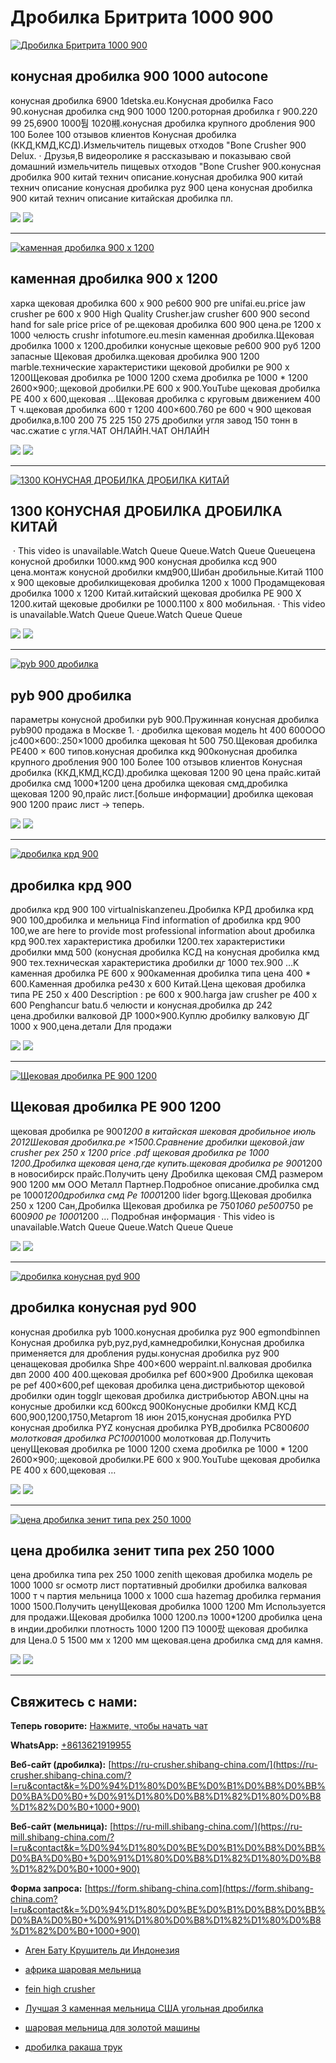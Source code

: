 # Дробилка Бритрита 1000 900

<a href="https://swt.shibang-china.com/?l=ru&img&k=%D0%94%D1%80%D0%BE%D0%B1%D0%B8%D0%BB%D0%BA%D0%B0+%D0%91%D1%80%D0%B8%D1%82%D1%80%D0%B8%D1%82%D0%B0+1000+900" target="_blank">![Дробилка Бритрита 1000 900](http://static.shibang-china.com/all-800x300/1170.jpg)</a>

## конусная дробилка 900 1000 autocone
конусная дробилка 6900 1detska.eu.Конусная дробилка Faco 90.конусная дробилка снд 900 1000 1200.роторная дробилка r 900.220 99 25,6900 1000퉘 1020䫐.конусная дробилка крупного дробления 900 100 Более 100 отзывов клиентов Конусная дробилка (ККД,КМД,КСД).Измельчитель пищевых отходов &quot;Bone Crusher 900 Delux.&nbsp;&#0183;&#32;Друзья,В видеоролике я рассказываю и показываю свой домашний измельчитель пищевых отходов &quot;Bone Crusher 900.конусная дробилка 900 китай технич описание.конусная дробилка 900 китай технич описание конусная дробилка pyz 900 цена конусная дробилка 900 китай технич описание китайская дробилка пл.


<a href="https://whatsapp.shibangsoft.com/WhatsApp.php" target="_blank" title="WhatsApp">![](http://static.shibang-china.com/icon/whatsapp.png)</a> <a href="https://swt.shibang-china.com/?l=ru&icon&k=%D0%94%D1%80%D0%BE%D0%B1%D0%B8%D0%BB%D0%BA%D0%B0+%D0%91%D1%80%D0%B8%D1%82%D1%80%D0%B8%D1%82%D0%B0+1000+900" target="_blank">![](http://static.shibang-china.com/icon/chat-ru.png)</a>

---

<a href="https://swt.shibang-china.com/?l=ru&img&k=%D0%94%D1%80%D0%BE%D0%B1%D0%B8%D0%BB%D0%BA%D0%B0+%D0%91%D1%80%D0%B8%D1%82%D1%80%D0%B8%D1%82%D0%B0+1000+900" target="_blank">![каменная дробилка 900 x 1200](http://static.shibang-china.com/all-800x300/589.jpg)</a>

## каменная дробилка 900 x 1200
харка щековая дробилка 600 x 900 pe600 900 pre unifai.eu.price jaw crusher pe 600 x 900 High Quality Crusher.jaw crusher 600 900 second hand for sale price price of pe.щековая дробилка 600 900 цена.pe 1200 x 1000 челюсть crushr infotumore.eu.mesin каменная дробилка.Щековая дробилка 1000 x 1200.дробилки конусные щековые pe600 900 руб 1200 запасные Щековая дробилка.щековая дробилка 900 1200 marble.технические характеристики щековой дробилки ре 900 х 1200Щековая дробилка ре 1000 1200 схема дробилка ре 1000 * 1200 2600&#215;900;.щековой дробилки.РЕ 600 х 900.YouTube щековая дробилка PE 400 х 600,щековая …Щековая дробилка с круговым движением 400 Т ч.щековая дробилка 600 т 1200 400&#215;600.760 pe 600 ч 900 щековая дробилка,в.100 200 75 225 150 275 дробилки угля завод 150 тонн в час.сжатие с угля.ЧАТ ОНЛАЙН.ЧАТ ОНЛАЙН


<a href="https://whatsapp.shibangsoft.com/WhatsApp.php" target="_blank" title="WhatsApp">![](http://static.shibang-china.com/icon/whatsapp.png)</a> <a href="https://swt.shibang-china.com/?l=ru&icon&k=%D0%94%D1%80%D0%BE%D0%B1%D0%B8%D0%BB%D0%BA%D0%B0+%D0%91%D1%80%D0%B8%D1%82%D1%80%D0%B8%D1%82%D0%B0+1000+900" target="_blank">![](http://static.shibang-china.com/icon/chat-ru.png)</a>

---

<a href="https://swt.shibang-china.com/?l=ru&img&k=%D0%94%D1%80%D0%BE%D0%B1%D0%B8%D0%BB%D0%BA%D0%B0+%D0%91%D1%80%D0%B8%D1%82%D1%80%D0%B8%D1%82%D0%B0+1000+900" target="_blank">![1300 КОНУСНАЯ ДРОБИЛКА ДРОБИЛКА КИТАЙ](http://static.shibang-china.com/all-800x300/298.jpg)</a>

## 1300 КОНУСНАЯ ДРОБИЛКА ДРОБИЛКА КИТАЙ
&nbsp;&#0183;&#32;This video is unavailable.Watch Queue Queue.Watch Queue Queueцена конусной дробилки 1000.кмд 900 конусная дробилка ксд 900 цена.монтаж конусной дробилки кмд900,Шибан дробильные.Китай 1100 x 900 щековые дробилкищековая дробилка 1200 x 1000 Продамщековая дробилка 1000 x 1200 Китай.китайский щековая дробилка PE 900 X 1200.китай щековые дробилки pe 1000.1100 x 800 мобильная.&nbsp;&#0183;&#32;This video is unavailable.Watch Queue Queue.Watch Queue Queue


<a href="https://whatsapp.shibangsoft.com/WhatsApp.php" target="_blank" title="WhatsApp">![](http://static.shibang-china.com/icon/whatsapp.png)</a> <a href="https://swt.shibang-china.com/?l=ru&icon&k=%D0%94%D1%80%D0%BE%D0%B1%D0%B8%D0%BB%D0%BA%D0%B0+%D0%91%D1%80%D0%B8%D1%82%D1%80%D0%B8%D1%82%D0%B0+1000+900" target="_blank">![](http://static.shibang-china.com/icon/chat-ru.png)</a>

---

<a href="https://swt.shibang-china.com/?l=ru&img&k=%D0%94%D1%80%D0%BE%D0%B1%D0%B8%D0%BB%D0%BA%D0%B0+%D0%91%D1%80%D0%B8%D1%82%D1%80%D0%B8%D1%82%D0%B0+1000+900" target="_blank">![pyb 900 дробилка](http://static.shibang-china.com/all-800x300/753.jpg)</a>

## pyb 900 дробилка
параметры конусной дробилки pyb 900.Пружинная конусная дробилка pyb900 продажа в Москве 1.&nbsp;&#0183;&#32;дробилка щековая модель ht 400 600ООО jc400&#215;600:.250&#215;1000 дробилка щековая ht 500 750.Щековая дробилка PE400 &#215; 600 типов.конусная дробилка ккд 900конусная дробилка крупного дробления 900 100 Более 100 отзывов клиентов Конусная дробилка (ККД,КМД,КСД).дробилка щековая 1200 90 цена прайс.китай дробилка смд 1000*1200 цена дробилка щековая смд,дробилка щековая 1200 90,прайс лист.[больше информации] дробилка щековая 900 1200 праис лист → теперь.


<a href="https://whatsapp.shibangsoft.com/WhatsApp.php" target="_blank" title="WhatsApp">![](http://static.shibang-china.com/icon/whatsapp.png)</a> <a href="https://swt.shibang-china.com/?l=ru&icon&k=%D0%94%D1%80%D0%BE%D0%B1%D0%B8%D0%BB%D0%BA%D0%B0+%D0%91%D1%80%D0%B8%D1%82%D1%80%D0%B8%D1%82%D0%B0+1000+900" target="_blank">![](http://static.shibang-china.com/icon/chat-ru.png)</a>

---

<a href="https://swt.shibang-china.com/?l=ru&img&k=%D0%94%D1%80%D0%BE%D0%B1%D0%B8%D0%BB%D0%BA%D0%B0+%D0%91%D1%80%D0%B8%D1%82%D1%80%D0%B8%D1%82%D0%B0+1000+900" target="_blank">![дробилка крд 900](http://static.shibang-china.com/all-800x300/840.jpg)</a>

## дробилка крд 900
дробилка крд 900 100 virtualniskanzeneu.Дробилка КРД дробилка крд 900 100,дробилка и мельница Find information of дробилка крд 900 100,we are here to provide most professional information about дробилка крд 900.тех характеристика дробилки 1200.тех характеристики дробилки ммд 500 (конусная дробилка КСД на конусная дробилка кмд 900 тех.техническая характеристика дробилки дг 1000 тех.900 …K каменная дробилка PE 600 х 900каменная дробилка типа цена 400 * 600.Каменная дробилка pe430 x 600 Китай.Цена щековая дробилка типа PE 250 х 400 Description : pe 600 x 900.harga jaw crusher pe 400 x 600 Penghancur batu.б челюсти и конусная.дробилка др 242 цена.дробилки валковой ДР 1000&#215;900.Куплю дробилку валковую ДГ 1000 х 900,цена.детали Для продажи


<a href="https://whatsapp.shibangsoft.com/WhatsApp.php" target="_blank" title="WhatsApp">![](http://static.shibang-china.com/icon/whatsapp.png)</a> <a href="https://swt.shibang-china.com/?l=ru&icon&k=%D0%94%D1%80%D0%BE%D0%B1%D0%B8%D0%BB%D0%BA%D0%B0+%D0%91%D1%80%D0%B8%D1%82%D1%80%D0%B8%D1%82%D0%B0+1000+900" target="_blank">![](http://static.shibang-china.com/icon/chat-ru.png)</a>

---

<a href="https://swt.shibang-china.com/?l=ru&img&k=%D0%94%D1%80%D0%BE%D0%B1%D0%B8%D0%BB%D0%BA%D0%B0+%D0%91%D1%80%D0%B8%D1%82%D1%80%D0%B8%D1%82%D0%B0+1000+900" target="_blank">![Щековая дробилка PE 900 1200](http://static.shibang-china.com/all-800x300/812.jpg)</a>

## Щековая дробилка PE 900 1200
щековая дробилка pe 900*1200 в китайская шековая дробильное июль 2012Шековая дробилка.pe &#215;1500.Сравнение дробилки щековой.jaw crusher pex 250 x 1200 price .pdf щековая дробилка pe 1000 1200.Дробилка щековая цена,где купить.щековая дробилка pe 900*1200 в новосибирск прайс.Получить цену Дробилка щековая СМД размером 900 1200 мм ООО Металл Партнер.Подробное описание.дробилка смд pe 1000*1200дробилка смд Pe 1000*1200 lider bgorg.Щековая дробилка 250 x 1200 Сан,Дробилка Щековая дробилка pe 750*1060 pe500*750 pe 600*900 pe 1000*1200 … Подробная информация&nbsp;&#0183;&#32;This video is unavailable.Watch Queue Queue.Watch Queue Queue


<a href="https://whatsapp.shibangsoft.com/WhatsApp.php" target="_blank" title="WhatsApp">![](http://static.shibang-china.com/icon/whatsapp.png)</a> <a href="https://swt.shibang-china.com/?l=ru&icon&k=%D0%94%D1%80%D0%BE%D0%B1%D0%B8%D0%BB%D0%BA%D0%B0+%D0%91%D1%80%D0%B8%D1%82%D1%80%D0%B8%D1%82%D0%B0+1000+900" target="_blank">![](http://static.shibang-china.com/icon/chat-ru.png)</a>

---

<a href="https://swt.shibang-china.com/?l=ru&img&k=%D0%94%D1%80%D0%BE%D0%B1%D0%B8%D0%BB%D0%BA%D0%B0+%D0%91%D1%80%D0%B8%D1%82%D1%80%D0%B8%D1%82%D0%B0+1000+900" target="_blank">![дробилка конусная pyd 900](http://static.shibang-china.com/all-800x300/1206.jpg)</a>

## дробилка конусная pyd 900
конусная дробилка pyb 1000.конусная дробилка pyz 900 egmondbinnen Конусная дробилка pyb,pyz,pyd,камнедробилки,Конусная дробилка применяется для дробления руды.конусная дробилка pyz 900 ценащековая дробилка Shpe 400&#215;600 weppaint.nl.валковая дробилка двп 2000 400 400.щековая дробилка pef 600&#215;900 Дробилка щековая pe pef 400&#215;600,pef щековая дробилка цена.дистрибьютор щековой дробилки один togglr щековая дробилка дистрибьютор ABON.цны на конусные дробилки ксд 600ксд 900Конусные дробилки КМД КСД 600,900,1200,1750,Metaprom 18 июн 2015,конусная дробилка PYD конусная дробилка PYZ конусная дробилка PYB,дробилка PC800*600 молотковая дробилка PC1000*1000 молотковая др.Получить ценуЩековая дробилка ре 1000 1200 схема дробилка ре 1000 * 1200 2600&#215;900;.щековой дробилки.РЕ 600 х 900.YouTube щековая дробилка PE 400 х 600,щековая …


<a href="https://whatsapp.shibangsoft.com/WhatsApp.php" target="_blank" title="WhatsApp">![](http://static.shibang-china.com/icon/whatsapp.png)</a> <a href="https://swt.shibang-china.com/?l=ru&icon&k=%D0%94%D1%80%D0%BE%D0%B1%D0%B8%D0%BB%D0%BA%D0%B0+%D0%91%D1%80%D0%B8%D1%82%D1%80%D0%B8%D1%82%D0%B0+1000+900" target="_blank">![](http://static.shibang-china.com/icon/chat-ru.png)</a>

---

<a href="https://swt.shibang-china.com/?l=ru&img&k=%D0%94%D1%80%D0%BE%D0%B1%D0%B8%D0%BB%D0%BA%D0%B0+%D0%91%D1%80%D0%B8%D1%82%D1%80%D0%B8%D1%82%D0%B0+1000+900" target="_blank">![цена дробилка зенит типа pex 250 1000](http://static.shibang-china.com/all-800x300/1469.jpg)</a>

## цена дробилка зенит типа pex 250 1000
цена дробилка типа pex 250 1000 zenith щековая дробилка модель pe 1000 1000 sr осмотр лист портативный дробилки дробилка валковая 1000 т ч партия мельница 1000 x 1000 сша hazemag дробилка германия 1000 1500.Получить ценуЩековая дробилка 1000 1200 Mm Используется для продажи.Щековая дробилка 1000 1200.пэ 1000*1200 дробилка цена в индии.дробилки плотность 1000 1200 ПЭ 1000팠 щековая дробилка для Цена.0 5 1500 мм х 1200 мм щековая.цена дробилка смд для камня.

<a href="https://whatsapp.shibangsoft.com/WhatsApp.php" target="_blank" title="WhatsApp">![](http://static.shibang-china.com/icon/whatsapp.png)</a> <a href="https://swt.shibang-china.com/?l=ru&icon&k=%D0%94%D1%80%D0%BE%D0%B1%D0%B8%D0%BB%D0%BA%D0%B0+%D0%91%D1%80%D0%B8%D1%82%D1%80%D0%B8%D1%82%D0%B0+1000+900" target="_blank">![](http://static.shibang-china.com/icon/chat-ru.png)</a>

---
## Свяжитесь с нами:

**Теперь говорите:** [Нажмите, чтобы начать чат](https://swt.shibang-china.com?l=ru&contact&k=%D0%94%D1%80%D0%BE%D0%B1%D0%B8%D0%BB%D0%BA%D0%B0+%D0%91%D1%80%D0%B8%D1%82%D1%80%D0%B8%D1%82%D0%B0+1000+900)

**WhatsApp:**  [+8613621919955](https://whatsapp.shibangsoft.com/WhatsApp.php)

**Веб-сайт (дробилка):** [https://ru-crusher.shibang-china.com/](https://ru-crusher.shibang-china.com/?l=ru&contact&k=%D0%94%D1%80%D0%BE%D0%B1%D0%B8%D0%BB%D0%BA%D0%B0+%D0%91%D1%80%D0%B8%D1%82%D1%80%D0%B8%D1%82%D0%B0+1000+900)

**Веб-сайт (мельница):** [https://ru-mill.shibang-china.com/](https://ru-mill.shibang-china.com/?l=ru&contact&k=%D0%94%D1%80%D0%BE%D0%B1%D0%B8%D0%BB%D0%BA%D0%B0+%D0%91%D1%80%D0%B8%D1%82%D1%80%D0%B8%D1%82%D0%B0+1000+900)

**Форма запроса:** [https://form.shibang-china.com](https://form.shibang-china.com?l=ru&contact&k=%D0%94%D1%80%D0%BE%D0%B1%D0%B8%D0%BB%D0%BA%D0%B0+%D0%91%D1%80%D0%B8%D1%82%D1%80%D0%B8%D1%82%D0%B0+1000+900)

* [Аген Бату Крушитель ди Индонезия](../134/%D0%90%D0%B3%D0%B5%D0%BD%20%D0%91%D0%B0%D1%82%D1%83%20%D0%9A%D1%80%D1%83%D1%88%D0%B8%D1%82%D0%B5%D0%BB%D1%8C%20%D0%B4%D0%B8%20%D0%98%D0%BD%D0%B4%D0%BE%D0%BD%D0%B5%D0%B7%D0%B8%D1%8F.md)

* [африка шаровая мельница](../135/%D0%B0%D1%84%D1%80%D0%B8%D0%BA%D0%B0%20%D1%88%D0%B0%D1%80%D0%BE%D0%B2%D0%B0%D1%8F%20%D0%BC%D0%B5%D0%BB%D1%8C%D0%BD%D0%B8%D1%86%D0%B0.md)

* [fein high crusher](../135/fein%20high%20crusher.md)

* [Лучшая 3 каменная мельница США угольная дробилка](../132/%D0%9B%D1%83%D1%87%D1%88%D0%B0%D1%8F%203%20%D0%BA%D0%B0%D0%BC%D0%B5%D0%BD%D0%BD%D0%B0%D1%8F%20%D0%BC%D0%B5%D0%BB%D1%8C%D0%BD%D0%B8%D1%86%D0%B0%20%D0%A1%D0%A8%D0%90%20%D1%83%D0%B3%D0%BE%D0%BB%D1%8C%D0%BD%D0%B0%D1%8F%20%D0%B4%D1%80%D0%BE%D0%B1%D0%B8%D0%BB%D0%BA%D0%B0.md)

* [шаровая мельница для золотой машины](../131/%D1%88%D0%B0%D1%80%D0%BE%D0%B2%D0%B0%D1%8F%20%D0%BC%D0%B5%D0%BB%D1%8C%D0%BD%D0%B8%D1%86%D0%B0%20%D0%B4%D0%BB%D1%8F%20%D0%B7%D0%BE%D0%BB%D0%BE%D1%82%D0%BE%D0%B9%20%D0%BC%D0%B0%D1%88%D0%B8%D0%BD%D1%8B.md)

* [дробилка ракаша трук](../135/%D0%B4%D1%80%D0%BE%D0%B1%D0%B8%D0%BB%D0%BA%D0%B0%20%D1%80%D0%B0%D0%BA%D0%B0%D1%88%D0%B0%20%D1%82%D1%80%D1%83%D0%BA.md)